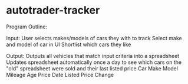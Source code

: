 # autotrader-tracker

Program Outline:

Input: User selects makes/models of cars they with to track
    Select make and model of car in UI
        Shortlist which cars they like





Output: Outputs all vehicles that match input criteria into a spreadsheet
    Updates spreadsheet automatically once a day to see which cars on the "old" spreadsheet were sold and their last listed price
        Car
            Make
            Model
            Mileage
            Age
        Price
        Date Listed
        Price Change
